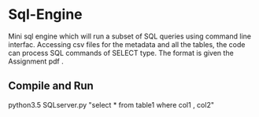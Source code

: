 # Sql-Engine
Mini​ sql engine which will run a subset of SQL queries using ​command line interfac. Accessing csv files for the metadata and all the tables, the code can process SQL commands of SELECT type.
The format is given the Assignment pdf .

## Compile and Run

python3.5 SQLserver.py "select * from table1 where col1 , col2"
